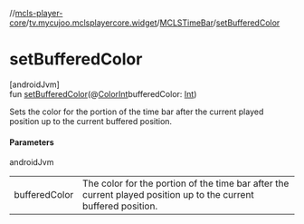 //[mcls-player-core](../../../index.md)/[tv.mycujoo.mclsplayercore.widget](../index.md)/[MCLSTimeBar](index.md)/[setBufferedColor](set-buffered-color.md)

# setBufferedColor

[androidJvm]\
fun [setBufferedColor](set-buffered-color.md)(@[ColorInt](https://developer.android.com/reference/kotlin/androidx/annotation/ColorInt.html)bufferedColor: [Int](https://kotlinlang.org/api/latest/jvm/stdlib/kotlin/-int/index.html))

Sets the color for the portion of the time bar after the current played position up to the current buffered position.

#### Parameters

androidJvm

| | |
|---|---|
| bufferedColor | The color for the portion of the time bar after the current played position up to the current buffered position. |
